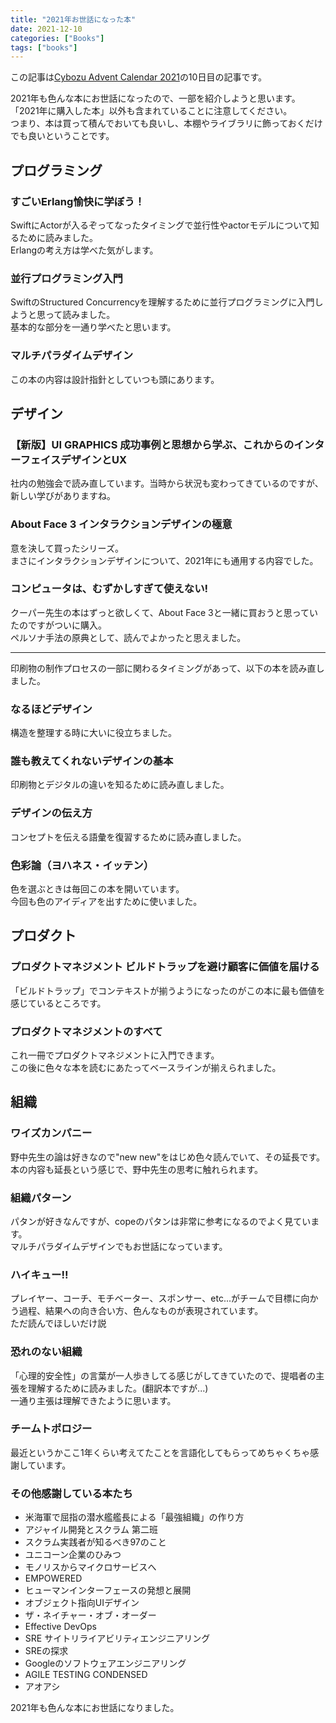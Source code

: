```yaml
---
title: "2021年お世話になった本"
date: 2021-12-10
categories: ["Books"]
tags: ["books"]
---
```


この記事は[Cybozu Advent Calendar 2021](https://adventar.org/calendars/6823)の10日目の記事です。

2021年も色んな本にお世話になったので、一部を紹介しようと思います。  
「2021年に購入した本」以外も含まれていることに注意してください。  
つまり、本は買って積んでおいても良いし、本棚やライブラリに飾っておくだけでも良いということです。

## プログラミング
### すごいErlang愉快に学ぼう！
SwiftにActorが入るぞってなったタイミングで並行性やactorモデルについて知るために読みました。  
Erlangの考え方は学べた気がします。

### 並行プログラミング入門
SwiftのStructured Concurrencyを理解するために並行プログラミングに入門しようと思って読みました。  
基本的な部分を一通り学べたと思います。

### マルチパラダイムデザイン
この本の内容は設計指針としていつも頭にあります。

## デザイン
### 【新版】UI GRAPHICS 成功事例と思想から学ぶ、これからのインターフェイスデザインとUX
社内の勉強会で読み直しています。当時から状況も変わってきているのですが、新しい学びがありますね。

### About Face 3 インタラクションデザインの極意
意を決して買ったシリーズ。  
まさにインタラクションデザインについて、2021年にも通用する内容でした。

### コンピュータは、むずかしすぎて使えない!
クーパー先生の本はずっと欲しくて、About Face 3と一緒に買おうと思っていたのですがついに購入。  
ペルソナ手法の原典として、読んでよかったと思えました。

---
印刷物の制作プロセスの一部に関わるタイミングがあって、以下の本を読み直しました。

### なるほどデザイン
構造を整理する時に大いに役立ちました。

### 誰も教えてくれないデザインの基本
印刷物とデジタルの違いを知るために読み直しました。

### デザインの伝え方
コンセプトを伝える語彙を復習するために読み直しました。

### 色彩論（ヨハネス・イッテン）
色を選ぶときは毎回この本を開いています。  
今回も色のアイディアを出すために使いました。

## プロダクト
### プロダクトマネジメント ビルドトラップを避け顧客に価値を届ける
「ビルドトラップ」でコンテキストが揃うようになったのがこの本に最も価値を感じているところです。  


### プロダクトマネジメントのすべて
これ一冊でプロダクトマネジメントに入門できます。  
この後に色々な本を読むにあたってベースラインが揃えられました。

## 組織
### ワイズカンパニー
野中先生の論は好きなので"new new"をはじめ色々読んでいて、その延長です。  
本の内容も延長という感じで、野中先生の思考に触れられます。

### 組織パターン
パタンが好きなんですが、copeのパタンは非常に参考になるのでよく見ています。  
マルチパラダイムデザインでもお世話になっています。

### ハイキュー!!
プレイヤー、コーチ、モチベーター、スポンサー、etc...がチームで目標に向かう過程、結果への向き合い方、色んなものが表現されています。  
ただ読んでほしいだけ説

### 恐れのない組織
「心理的安全性」の言葉が一人歩きしてる感じがしてきていたので、提唱者の主張を理解するために読みました。(翻訳本ですが...)  
一通り主張は理解できたように思います。

### チームトポロジー
最近というかここ1年くらい考えてたことを言語化してもらってめちゃくちゃ感謝しています。

### その他感謝している本たち
- 米海軍で屈指の潜水艦艦長による「最強組織」の作り方
- アジャイル開発とスクラム 第二班
- スクラム実践者が知るべき97のこと
- ユニコーン企業のひみつ
- モノリスからマイクロサービスへ
- EMPOWERED
- ヒューマンインターフェースの発想と展開
- オブジェクト指向UIデザイン
- ザ・ネイチャー・オブ・オーダー
- Effective DevOps
- SRE サイトリライアビリティエンジニアリング
- SREの探求
- Googleのソフトウェアエンジニアリング
- AGILE TESTING CONDENSED
- アオアシ

2021年も色んな本にお世話になりました。
